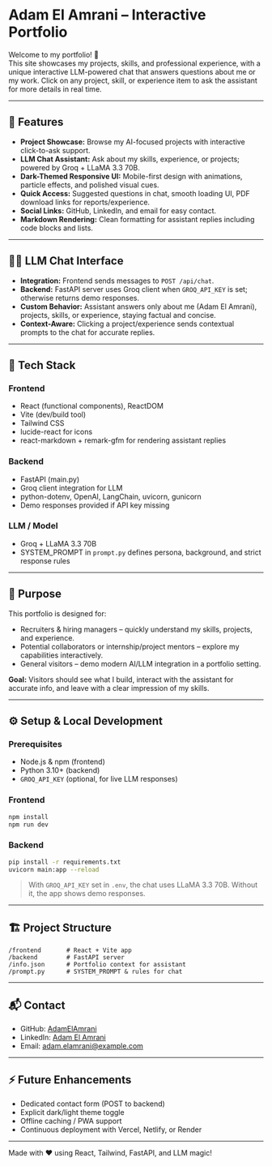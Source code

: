 

# Adam El Amrani – Interactive Portfolio

Welcome to my portfolio! 🚀  
This site showcases my projects, skills, and professional experience, with a unique interactive LLM-powered chat that answers questions about me or my work. Click on any project, skill, or experience item to ask the assistant for more details in real time.

---

## 🌟 Features

- **Project Showcase:** Browse my AI-focused projects with interactive click-to-ask support.  
- **LLM Chat Assistant:** Ask about my skills, experience, or projects; powered by Groq + LLaMA 3.3 70B.  
- **Dark-Themed Responsive UI:** Mobile-first design with animations, particle effects, and polished visual cues.  
- **Quick Access:** Suggested questions in chat, smooth loading UI, PDF download links for reports/experience.  
- **Social Links:** GitHub, LinkedIn, and email for easy contact.  
- **Markdown Rendering:** Clean formatting for assistant replies including code blocks and lists.  

---

## 🧑‍💻 LLM Chat Interface

- **Integration:** Frontend sends messages to `POST /api/chat`.  
- **Backend:** FastAPI server uses Groq client when `GROQ_API_KEY` is set; otherwise returns demo responses.  
- **Custom Behavior:** Assistant answers only about me (Adam El Amrani), projects, skills, or experience, staying factual and concise.  
- **Context-Aware:** Clicking a project/experience sends contextual prompts to the chat for accurate replies.  

---

## 🧱 Tech Stack

### Frontend
- React (functional components), ReactDOM  
- Vite (dev/build tool)  
- Tailwind CSS  
- lucide-react for icons  
- react-markdown + remark-gfm for rendering assistant replies  

### Backend
- FastAPI (main.py)  
- Groq client integration for LLM  
- python-dotenv, OpenAI, LangChain, uvicorn, gunicorn  
- Demo responses provided if API key missing  

### LLM / Model
- Groq + LLaMA 3.3 70B  
- SYSTEM_PROMPT in `prompt.py` defines persona, background, and strict response rules  

---

## 🎯 Purpose

This portfolio is designed for:  
- Recruiters & hiring managers – quickly understand my skills, projects, and experience.  
- Potential collaborators or internship/project mentors – explore my capabilities interactively.  
- General visitors – demo modern AI/LLM integration in a portfolio setting.  

**Goal:** Visitors should see what I build, interact with the assistant for accurate info, and leave with a clear impression of my skills.  

---

## ⚙️ Setup & Local Development

### Prerequisites
- Node.js & npm (frontend)  
- Python 3.10+ (backend)  
- `GROQ_API_KEY` (optional, for live LLM responses)  

### Frontend
```bash
npm install
npm run dev
```

### Backend

```bash
pip install -r requirements.txt
uvicorn main:app --reload
```

> With `GROQ_API_KEY` set in `.env`, the chat uses LLaMA 3.3 70B. Without it, the app shows demo responses.

---

## 🏗️ Project Structure

```
/frontend       # React + Vite app
/backend        # FastAPI server
/info.json      # Portfolio context for assistant
/prompt.py      # SYSTEM_PROMPT & rules for chat
```

---

## 📬 Contact

* GitHub: [AdamElAmrani](https://github.com/AdamElAmrani)
* LinkedIn: [Adam El Amrani](https://www.linkedin.com/in/adam-el-amrani/)
* Email: [adam.elamrani@example.com](mailto:adam.elamrani@example.com)

---

## ⚡ Future Enhancements

* Dedicated contact form (POST to backend)
* Explicit dark/light theme toggle
* Offline caching / PWA support
* Continuous deployment with Vercel, Netlify, or Render

---

Made with ❤️ using React, Tailwind, FastAPI, and LLM magic!

